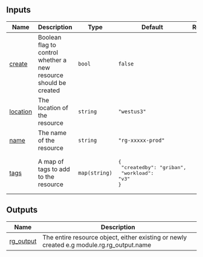 <!-- BEGIN_TF_DOCS -->

## Inputs

| Name                                                      | Description                                                      | Type          | Default                                                           | Required |
| --------------------------------------------------------- | ---------------------------------------------------------------- | ------------- | ----------------------------------------------------------------- | :------: |
| <a name="input_create"></a> [create](#input_create)       | Boolean flag to control whether a new resource should be created | `bool`        | `false`                                                           |    no    |
| <a name="input_location"></a> [location](#input_location) | The location of the resource                                     | `string`      | `"westus3"`                                                       |    no    |
| <a name="input_name"></a> [name](#input_name)             | The name of the resource                                         | `string`      | `"rg-xxxxx-prod"`                                                 |    no    |
| <a name="input_tags"></a> [tags](#input_tags)             | A map of tags to add to the resource                             | `map(string)` | <pre>{<br> "createdby": "griban",<br> "workload": "v3"<br>}</pre> |    no    |

## Outputs

| Name                                                           | Description                                                                               |
| -------------------------------------------------------------- | ----------------------------------------------------------------------------------------- |
| <a name="output_rg_output"></a> [rg_output](#output_rg_output) | The entire resource object, either existing or newly created e.g module.rg.rg_output.name |

<!-- END_TF_DOCS -->
